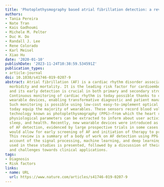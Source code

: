 ```yaml
---
title: 'Photoplethysmography based atrial fibrillation detection: a review'
authors:
- Tania Pereira
- Nate Tran
- Kais Gadhoumi
- Michele M. Pelter
- Duc H. Do
- Randall J. Lee
- Rene Colorado
- Karl Meisel
- Xiao Hu
date: '2020-01-10'
publishDate: '2023-11-24T10:38:59.534591Z'
publication_types:
- article-journal
doi: 10.1038/s41746-019-0207-9
abstract: Atrial fibrillation (AF) is a cardiac rhythm disorder associated with increased
  morbidity and mortality. It is the leading risk factor for cardioembolic stroke
  and its early detection is crucial in both primary and secondary stroke prevention.
  Continuous monitoring of cardiac rhythm is today possible thanks to consumer-grade
  wearable devices, enabling transformative diagnostic and patient management tools.
  Such monitoring is possible using low-cost easy-to-implement optical sensors that
  today equip the majority of wearables. These sensors record blood volume variations—a
  technology known as photoplethysmography (PPG)—from which the heart rate and other
  physiological parameters can be extracted to inform about user activity, fitness,
  sleep, and health. Recently, new wearable devices were introduced as being capable
  of AF detection, evidenced by large prospective trials in some cases. Such devices
  would allow for early screening of AF and initiation of therapy to prevent stroke.
  This review is a summary of a body of work on AF detection using PPG. A thorough
  account of the signal processing, machine learning, and deep learning approaches
  used in these studies is presented, followed by a discussion of their limitations
  and challenges towards clinical applications.
tags:
- Diagnosis
- Risk factors
links:
- name: URL
  url: https://www.nature.com/articles/s41746-019-0207-9
---
```

